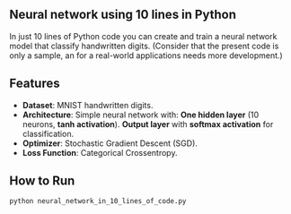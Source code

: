 ## Neural network using 10 lines in Python 

In just 10 lines of Python code you can create and train a neural network model that classify handwritten digits.
(Consider that the present code is only a sample, an for a real-world applications needs more development.)

## Features

   - **Dataset**: MNIST handwritten digits.
   - **Architecture**: Simple neural network with:
        **One hidden layer** (10 neurons, **tanh activation**).
        **Output layer** with **softmax activation** for classification.
   - **Optimizer**: Stochastic Gradient Descent (SGD).
   - **Loss Function**: Categorical Crossentropy.


## How to Run

```bash
python neural_network_in_10_lines_of_code.py
```

